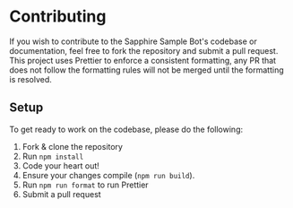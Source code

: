 # Contributing

If you wish to contribute to the Sapphire Sample Bot's codebase or documentation, feel free to fork the repository and submit a
pull request. This project uses Prettier to enforce a consistent formatting, any PR that does not follow the formatting rules will not be
merged until the formatting is resolved.

## Setup

To get ready to work on the codebase, please do the following:

1. Fork & clone the repository
2. Run `npm install`
3. Code your heart out!
4. Ensure your changes compile (`npm run build`).
5. Run `npm run format` to run Prettier
6. Submit a pull request

